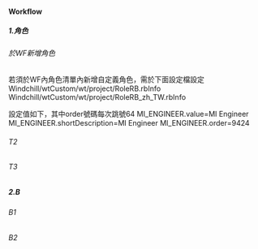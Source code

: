 
#### Workflow

##### 1.角色

###### 於WF新增角色

若須於WF內角色清單內新增自定義角色，需於下面設定檔設定
Windchill/wtCustom/wt/project/RoleRB.rbInfo
Windchill/wtCustom/wt/project/RoleRB_zh_TW.rbInfo

設定值如下，其中order號碼每次跳號64
MI_ENGINEER.value=MI Engineer
MI_ENGINEER.shortDescription=MI Engineer
MI_ENGINEER.order=9424

###### T2

###### T3


##### 2.B

###### B1

###### B2